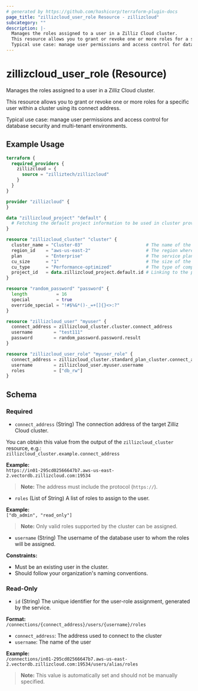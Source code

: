 ```yaml
---
# generated by https://github.com/hashicorp/terraform-plugin-docs
page_title: "zillizcloud_user_role Resource - zillizcloud"
subcategory: ""
description: |-
  Manages the roles assigned to a user in a Zilliz Cloud cluster.
  This resource allows you to grant or revoke one or more roles for a specific user within a cluster using its connect address.
  Typical use case: manage user permissions and access control for database security and multi-tenant environments.
---
```


# zillizcloud_user_role (Resource)

Manages the roles assigned to a user in a Zilliz Cloud cluster.

This resource allows you to grant or revoke one or more roles for a specific user within a cluster using its connect address.

Typical use case: manage user permissions and access control for database security and multi-tenant environments.

## Example Usage

```terraform
terraform {
  required_providers {
    zillizcloud = {
      source = "zilliztech/zillizcloud"
    }
  }
}

provider "zillizcloud" {
}

data "zillizcloud_project" "default" {
  # Fetching the default project information to be used in cluster provisioning
}

resource "zillizcloud_cluster" "cluster" {
  cluster_name = "Cluster-03"                        # The name of the cluster
  region_id    = "aws-us-east-2"                     # The region where the cluster will be deployed
  plan         = "Enterprise"                        # The service plan for the cluster
  cu_size      = "1"                                 # The size of the compute unit
  cu_type      = "Performance-optimized"             # The type of compute unit, optimized for performance
  project_id   = data.zillizcloud_project.default.id # Linking to the project ID fetched earlier
}

resource "random_password" "password" {
  length           = 16
  special          = true
  override_special = "!#$%&*()-_=+[]{}<>:?"
}

resource "zillizcloud_user" "myuser" {
  connect_address = zillizcloud_cluster.cluster.connect_address
  username        = "test111"
  password        = random_password.password.result
}

resource "zillizcloud_user_role" "myuser_role" {
  connect_address = zillizcloud_cluster.standard_plan_cluster.connect_address
  username        = zillizcloud_user.myuser.username
  roles           = ["db_rw"]
}
```

<!-- schema generated by tfplugindocs -->
## Schema

### Required

- `connect_address` (String) The connection address of the target Zilliz Cloud cluster.

You can obtain this value from the output of the `zillizcloud_cluster` resource, e.g.:  
`zillizcloud_cluster.example.connect_address`

**Example:**  
`https://in01-295cd02566647b7.aws-us-east-2.vectordb.zillizcloud.com:19534`

> **Note:** The address must include the protocol (`https://`).
- `roles` (List of String) A list of roles to assign to the user.

**Example:**  
`["db_admin", "read_only"]`

> **Note:** Only valid roles supported by the cluster can be assigned.
- `username` (String) The username of the database user to whom the roles will be assigned.

**Constraints:**
- Must be an existing user in the cluster.
- Should follow your organization's naming conventions.

### Read-Only

- `id` (String) The unique identifier for the user-role assignment, generated by the service.

**Format:**  
`/connections/{connect_address}/users/{username}/roles`

- `connect_address`: The address used to connect to the cluster  
- `username`: The name of the user

**Example:**  
`/connections/in01-295cd02566647b7.aws-us-east-2.vectordb.zillizcloud.com:19534/users/alias/roles`

> **Note:** This value is automatically set and should not be manually specified.
